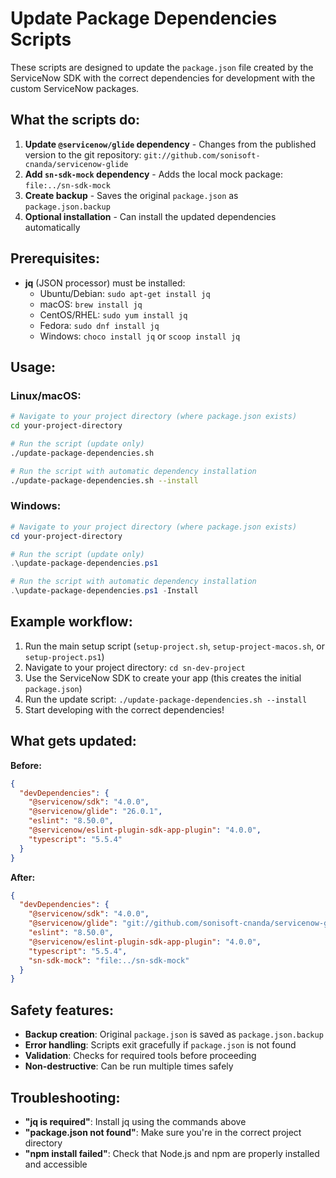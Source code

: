 # Update Package Dependencies Scripts

These scripts are designed to update the `package.json` file created by the ServiceNow SDK with the correct dependencies for development with the custom ServiceNow packages.

## What the scripts do:

1. **Update `@servicenow/glide` dependency** - Changes from the published version to the git repository: `git://github.com/sonisoft-cnanda/servicenow-glide`
2. **Add `sn-sdk-mock` dependency** - Adds the local mock package: `file:../sn-sdk-mock`
3. **Create backup** - Saves the original `package.json` as `package.json.backup`
4. **Optional installation** - Can install the updated dependencies automatically

## Prerequisites:

- **jq** (JSON processor) must be installed:
  - Ubuntu/Debian: `sudo apt-get install jq`
  - macOS: `brew install jq`
  - CentOS/RHEL: `sudo yum install jq`
  - Fedora: `sudo dnf install jq`
  - Windows: `choco install jq` or `scoop install jq`

## Usage:

### Linux/macOS:

```bash
# Navigate to your project directory (where package.json exists)
cd your-project-directory

# Run the script (update only)
./update-package-dependencies.sh

# Run the script with automatic dependency installation
./update-package-dependencies.sh --install
```

### Windows:

```powershell
# Navigate to your project directory (where package.json exists)
cd your-project-directory

# Run the script (update only)
.\update-package-dependencies.ps1

# Run the script with automatic dependency installation
.\update-package-dependencies.ps1 -Install
```

## Example workflow:

1. Run the main setup script (`setup-project.sh`, `setup-project-macos.sh`, or `setup-project.ps1`)
2. Navigate to your project directory: `cd sn-dev-project`
3. Use the ServiceNow SDK to create your app (this creates the initial `package.json`)
4. Run the update script: `./update-package-dependencies.sh --install`
5. Start developing with the correct dependencies!

## What gets updated:

**Before:**
```json
{
  "devDependencies": {
    "@servicenow/sdk": "4.0.0",
    "@servicenow/glide": "26.0.1",
    "eslint": "8.50.0",
    "@servicenow/eslint-plugin-sdk-app-plugin": "4.0.0",
    "typescript": "5.5.4"
  }
}
```

**After:**
```json
{
  "devDependencies": {
    "@servicenow/sdk": "4.0.0",
    "@servicenow/glide": "git://github.com/sonisoft-cnanda/servicenow-glide",
    "eslint": "8.50.0",
    "@servicenow/eslint-plugin-sdk-app-plugin": "4.0.0",
    "typescript": "5.5.4",
    "sn-sdk-mock": "file:../sn-sdk-mock"
  }
}
```

## Safety features:

- **Backup creation**: Original `package.json` is saved as `package.json.backup`
- **Error handling**: Scripts exit gracefully if `package.json` is not found
- **Validation**: Checks for required tools before proceeding
- **Non-destructive**: Can be run multiple times safely

## Troubleshooting:

- **"jq is required"**: Install jq using the commands above
- **"package.json not found"**: Make sure you're in the correct project directory
- **"npm install failed"**: Check that Node.js and npm are properly installed and accessible
